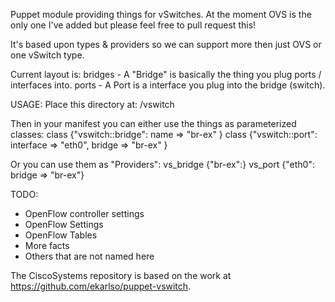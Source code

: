 Puppet module providing things for vSwitches. At the moment OVS is the only
one I've added but please feel free to pull request this!

It's based upon types & providers so we can support more then just OVS or one
vSwitch type.

Current layout is:
bridges - A "Bridge" is basically the thing you plug ports / interfaces into.
ports - A Port is a interface you plug into the bridge (switch).

USAGE:
Place this directory at:
<your module directory of choice>/vswitch

Then in your manifest you can either use the things as parameterized classes:
class {"vswitch::bridge":
    name => "br-ex"
}
class {"vswitch::port": 
    interface => "eth0",
    bridge    => "br-ex"
}

Or you can use them as "Providers":
vs_bridge {"br-ex":}
vs_port {"eth0": bridge => "br-ex"}

TODO:
* OpenFlow controller settings
* OpenFlow Settings
* OpenFlow Tables
* More facts
* Others that are not named here

The CiscoSystems repository is based on the work at https://github.com/ekarlso/puppet-vswitch.
